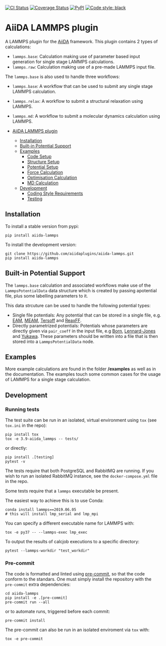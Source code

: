 [![CI Status](https://github.com/aiidaplugins/aiida-lammps/workflows/CI/badge.svg)](https://github.com/aiidaplugins/aiida-lammps)
[![Coverage Status](https://codecov.io/gh/aiidaplugins/aiida-lammps/branch/master/graph/badge.svg)](https://codecov.io/gh/aiidaplugins/aiida-lammps)
[![PyPI](https://img.shields.io/pypi/v/aiida-lammps.svg)](https://pypi.python.org/pypi/aiida-lammps/)
[![Code style: black](https://img.shields.io/badge/code%20style-black-000000.svg)](https://github.com/ambv/black)

# AiiDA LAMMPS plugin

A LAMMPS plugin for the [AiiDA](http://aiida-core.readthedocs.io/) framework.
This plugin contains 2 types of calculations:

- `lammps.base`: Calculation making use of parameter based input generation for single stage LAMMPS calculations.
- `lammps.raw`: Calculation making use of a pre-made LAMMPS input file.

The `lammps.base` is also used to handle three workflows:

- `lammps.base`: A workflow that can be used to submit any single stage LAMMPS calculation.
- `lammps.relax`: A workflow to submit a structural relaxation using LAMMPS.
- `lammps.md`: A workflow to submit a molecular dynamics calculation using LAMMPS.

- [AiiDA LAMMPS plugin](#aiida-lammps-plugin)
  - [Installation](#installation)
  - [Built-in Potential Support](#built-in-potential-support)
  - [Examples](#examples)
    - [Code Setup](#code-setup)
    - [Structure Setup](#structure-setup)
    - [Potential Setup](#potential-setup)
    - [Force Calculation](#force-calculation)
    - [Optimisation Calculation](#optimisation-calculation)
    - [MD Calculation](#md-calculation)
  - [Development](#development)
    - [Coding Style Requirements](#coding-style-requirements)
    - [Testing](#testing)

## Installation

To install a stable version from pypi:

```shell
pip install aiida-lammps
```

To install the development version:

```shell
git clone https://github.com/aiidaplugins/aiida-lammps.git
pip install aiida-lammps
```

## Built-in Potential Support

The `lammps.base` calculation and associated workflows make use of the ``LammpsPotentialData`` data structure which is created by passing apotential file, plus some labelling parameters to it.

This data strcuture can be used to handle the following potential types:

- Single file potentials: Any potential that can be stored in a single file, e.g. [EAM](https://docs.lammps.org/pair_eam.html), [MEAM](https://docs.lammps.org/pair_meam.html), [Tersoff](https://docs.lammps.org/pair_tersoff.html) and [ReaxFF](https://docs.lammps.org/pair_reaxff.html).
- Directly parametrized potentials: Potentials whose parameters are directly given via ``pair_coeff`` in the input file, e.g [Born](https://docs.lammps.org/pair_born_gauss.html), [Lennard-Jones](https://docs.lammps.org/pair_line_lj.html) and [Yukawa](https://docs.lammps.org/pair_yukawa.html). These parameters should be written into a file that is then stored into a ``LammpsPotentialData`` node.



## Examples

More example calculations are found in the folder **/examples** as well as in the documentation. The examples touch some common cases for the usage of LAMMPS for a single stage calculation.

## Development

### Running tests

The test suite can be run in an isolated, virtual environment using `tox` (see `tox.ini` in the repo):

```shell
pip install tox
tox -e 3.9-aiida_lammps -- tests/
```

or directly:

```shell
pip install .[testing]
pytest -v
```

The tests require that both PostgreSQL and RabbitMQ are running.
If you wish to run an isolated RabbitMQ instance, see the `docker-compose.yml` file in the repo.

Some tests require that a `lammps` executable be present.

The easiest way to achieve this is to use Conda:

```shell
conda install lammps==2019.06.05
# this will install lmp_serial and lmp_mpi
```

You can specify a different executable name for LAMMPS with:

```shell
tox -e py37 -- --lammps-exec lmp_exec
```

To output the results of calcjob executions to a specific directory:

```shell
pytest --lammps-workdir "test_workdir"
```

### Pre-commit

The code is formatted and linted using [pre-commit](https://pre-commit.com/), so that the code conform to the standars. One must simply install the repository with the `pre-commit` extra dependencies:

```shell
cd aiida-lammps
pip install -e .[pre-commit]
pre-commit run --all
```
or to automate runs, triggered before each commit:

```shell
pre-commit install
```

The pre-commit can also be run in an isolated enviroment via `tox` with:

```shell
tox -e pre-commit
```
